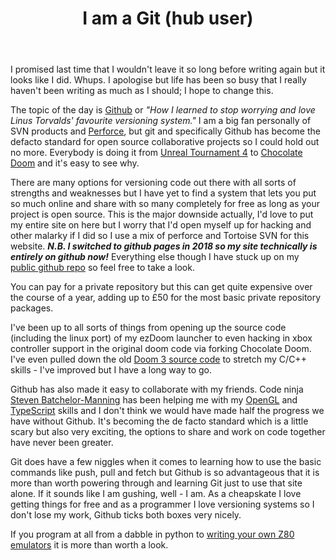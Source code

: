 ﻿---
layout: post
title:  I am a Git (hub user)
---


I promised last time that I wouldn't leave it so long before writing again but it looks like I did. Whups. I apologise but
life has been so busy that I really haven't been writing as much as I should; I hope to change this.

The topic of the day is <a href="https://github.com">Github</a> or <em>"How I learned to stop worrying and love Linus Torvalds' favourite versioning system."</em> I am a 
big fan personally of SVN products and <a href="http://www.perforce.com/">Perforce</a>, but git and specifically Github has become the defacto standard for open source 
collaborative projects so I could hold out no more. Everybody is doing it from <a href="https://www.unrealengine.com/ue4-on-github">Unreal Tournament 4</a> to 
<a href="https://github.com/chocolate-doom">Chocolate Doom</a> and it's easy to see why. 

There are many options for versioning code out there with all sorts of strengths and weaknesses but I have yet to find a system that lets you put so much online and share with so many completely for free as long as your project is open source. This is the major downside actually, I'd love to put my entire site on here but I worry that I'd open myself up for hacking and other malarky if I did so I use a mix of perforce and Tortoise SVN for this website. _**N.B. I switched to github pages in 2018 so my site technically is entirely on github now!**_ Everything else though I have stuck up on my <a href="https://github.com/edwinj85">public github repo</a> so feel free to take a look.

You can pay for a private repository but this can get quite expensive over the course of a year, adding up to £50 for the most basic private repository packages.

I've been up to all sorts of things from opening up the source code (including the linux port) of my ezDoom launcher to even hacking in xbox controller support
in the original doom code via forking Chocolate Doom. I've even pulled down the old <a href="https://github.com/RobertBeckebans/RBDOOM-3-BFG"> Doom 3 source code</a>
to stretch my C/C++ skills - I've improved but I have a long way to go.

Github has also made it easy to collaborate with my friends. Code ninja <a href="http://sbatman.com/">Steven Batchelor-Manning</a> has been helping
me with my <a href="https://www.opengl.org/">OpenGL</a> and <a href="http://www.typescriptlang.org/">TypeScript</a> skills and I don't think we would have made half the progress
we have without Github. It's becoming the de facto standard which is a little 
scary but also very exciting, the options to share and work on code together have never been greater.

Git does have a few niggles when it comes to learning how to use the basic commands like push, pull and fetch but Github is so advantageous that it is more than worth powering through 
and learning Git just to use that site alone. If it sounds like I am gushing, well - I am. As a cheapskate I love getting things for free and as a programmer I love versioning systems
so I don't lose my work, Github ticks both boxes very nicely. 

If you program at all from a dabble in python to <a href="http://sbatman.com/building-a-z80-emulator-1of2">writing your own Z80 emulators</a> 
it is more than worth a look.
